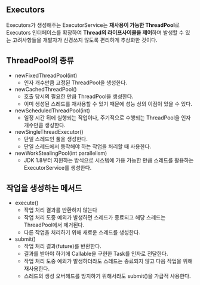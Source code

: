 ## Executors

Executors가 생성해주는 ExecutorService는 **재사용이 가능한 ThreadPool**로 Executors 인터페이스를 확장하여 **Thread의 라이프사이클을 제어**하며 발생할 수 있는 고려사항들을 개발자가 신경쓰지 않도록 편리하게 추상화한 것이다.

## ThreadPool의 종류

- newFixedThreadPool(int)
	- 인자 개수만큼 고정된 ThreadPool을 생성한다.
- newCachedThreadPool()
	- 호출 당시의 필요한 만큼 ThreadPool을 생성한다.
	- 이미 생성된 스레드를 재사용할 수 있기 때문에 성능 상의 이점이 있을 수 있다.
- newScheduledThreadPool(int)
	- 일정 시간 뒤에 실행되는 작업이나, 주기적으로 수행되는 ThreadPool을 인자 개수만큼 생성한다.
- newSingleThreadExecutor()
	- 단일 스레드인 풀을 생성한다.
	- 단일 스레드에서 동작해야 하는 작업을 처리할 때 사용한다.
- newWorkStealingPool(int parallelism)
	- JDK 1.8부터 지원하는 방식으로 시스템에 가용 가능한 만큼 스레드를 활용하는 ExecutorService를 생성한다.

## 작업을 생성하는 메서드

- execute()
	- 작업 처리 결과를 반환하지 않는다
	- 작업 처리 도중 예외가 발생하면 스레드가 종료되고 해당 스레드는 ThreadPool에서 제거된다.
	- 다른 작업을 처리하기 위해 새로운 스레드를 생성한다.
- submit()
	- 작업 처리 결과(future)를 반환한다.
	- 결과를 받아야 하기에 Callable을 구현한 Task를 인자로 전달한다.
	- 작업 처리 도중 예외가 발생하더라도 스레드는 종료되지 않고 다음 작업을 위해 재사용한다.
	- 스레드의 생성 오버헤드를 방지하기 위해서라도 submit()을 가급적 사용한다.